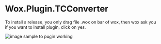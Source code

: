 # Wox.Plugin.TCConverter
To install a release, you only drag file .wox on bar of wox, then wox ask you if you want to install plugin, click on yes.

![image sample to pugin working](https://user-images.githubusercontent.com/63427621/234449775-4f3fd0c1-6571-401c-bafa-90d6a5d4e051.png)
